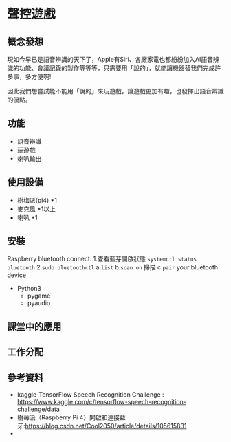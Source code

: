 聲控遊戲 
===========
概念發想
-----
現如今早已是語音辨識的天下了，Apple有Siri、各廠家電也都紛紛加入AI語音辨識的功能、會議記錄的製作等等等，只需要用「說的」，就能讓機器替我們完成許多事，多方便啊!

因此我們想嘗試能不能用「說的」來玩遊戲，讓遊戲更加有趣，也發揮出語音辨識的優點。

功能
-----
* 語音辨識
* 玩遊戲
* 喇叭輸出

使用設備
-------
* 樹梅派(pi4) *1
* 麥克風  *1以上
* 喇叭 *1

安裝
--------
Raspberry bluetooth connect:
    1.查看藍芽開啟狀態 `systemctl status bluetooth`
    2.`sudo bluetoothctl`
        a.`list`
        b.`scan on` 掃描
        c.`pair` your bluetooth device
    
* Python3
  * pygame
  * pyaudio
 
課堂中的應用
------

工作分配
-------
參考資料
-------
* kaggle-TensorFlow Speech Recognition Challenge : https://www.kaggle.com/c/tensorflow-speech-recognition-challenge/data 
* 樹莓派（Raspberry Pi 4）開啟和連接藍牙:https://blog.csdn.net/Cool2050/article/details/105615831
* 

